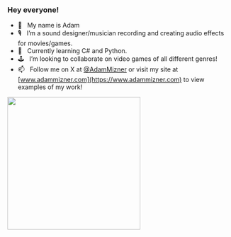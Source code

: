 <h3>Hey everyone!</h3>


- 👋 &nbsp; My name is Adam
- 🎙️ &nbsp; I’m a sound designer/musician recording and creating audio effects for movies/games.
- 🌱 &nbsp; Currently learning C# and Python.
- 🕹️ &nbsp; I’m looking to collaborate on video games of all different genres!
- 📫 &nbsp; Follow me on X at [@AdamMizner](https://x.com/AdamMizner) or visit my site at [www.adammizner.com](https://www.adammizner.com) to view examples of my work! 

<img src ="https://images.squarespace-cdn.com/content/v1/54809453e4b002e3c082fde4/1589845524683-L91LLSTUXUYJKUQ9S68J/ke17ZwdGBToddI8pDm48kK60W-ob1oA2Fm-j4E_9NQB7gQa3H78H3Y0txjaiv_0fDoOvxcdMmMKkDsyUqMSsMWxHk725yiiHCCLfrh8O1z4YTzHvnKhyp6Da-NYroOW3ZGjoBKy3azqku80C789l0kD6Ec8Uq9YczfrzwR7e2Mh5VMMOxnTbph8FXiclivDQnof69TlCeE0rAhj6HUpXkw/image-asset.jpeg?format=1000w" width=300>
<!---
amizner/amizner is a ✨ special ✨ repository because its `README.md` (this file) appears on your GitHub profile.
You can click the Preview link to take a look at your changes.
--->
